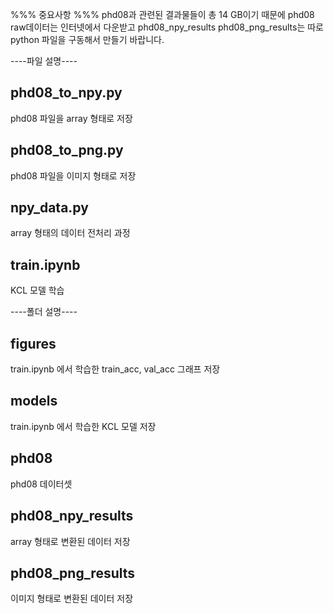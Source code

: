 %%% 중요사항 %%%
phd08과 관련된 결과물들이 총 14 GB이기 때문에 phd08 raw데이터는 인터넷에서 다운받고
phd08_npy_results
phd08_png_results는 따로 python 파일을 구동해서 만들기 바랍니다.

----파일 설명----
## phd08_to_npy.py
phd08 파일을 array 형태로 저장

## phd08_to_png.py
phd08 파일을 이미지 형태로 저장

## npy_data.py
array 형태의 데이터 전처리 과정

## train.ipynb
KCL 모델 학습

----폴더 설명----
## figures
train.ipynb 에서 학습한 train_acc, val_acc 그래프 저장

## models
train.ipynb 에서 학습한 KCL 모델 저장

## phd08 
phd08 데이터셋

## phd08_npy_results
array 형태로 변환된 데이터 저장

## phd08_png_results
이미지 형태로 변환된 데이터 저장

